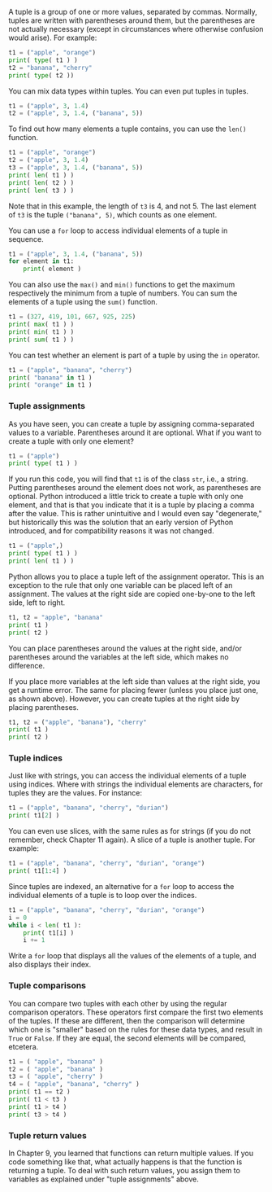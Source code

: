 A tuple is a group of one or more values, separated by commas. Normally,
tuples are written with parentheses around them, but the parentheses are
not actually necessary (except in circumstances where otherwise
confusion would arise). For example:

```python
t1 = ("apple", "orange")
print( type( t1 ) )
t2 = "banana", "cherry"
print( type( t2 ))
```

You can mix data types within tuples. You can even put tuples in tuples.

```python
t1 = ("apple", 3, 1.4)
t2 = ("apple", 3, 1.4, ("banana", 5))
```

To find out how many elements a tuple contains, you can use the `len()`
function.

```python
t1 = ("apple", "orange")
t2 = ("apple", 3, 1.4)
t3 = ("apple", 3, 1.4, ("banana", 5))
print( len( t1 ) )
print( len( t2 ) )
print( len( t3 ) )
```

Note that in this example, the length of `t3` is 4, and not 5. The last
element of `t3` is the tuple `("banana", 5)`, which counts as one
element.

You can use a `for` loop to access individual elements of a tuple in
sequence.

```python
t1 = ("apple", 3, 1.4, ("banana", 5))
for element in t1:
    print( element )
```

You can also use the `max()` and `min()` functions to get the maximum
respectively the minimum from a tuple of numbers. You can sum the
elements of a tuple using the `sum()` function.

```python
t1 = (327, 419, 101, 667, 925, 225)
print( max( t1 ) )
print( min( t1 ) )
print( sum( t1 ) )
```

You can test whether an element is part of a tuple by using the `in`
operator.

```python
t1 = ("apple", "banana", "cherry")
print( "banana" in t1 )
print( "orange" in t1 )
```

### Tuple assignments

As you have seen, you can create a tuple by assigning comma-separated
values to a variable. Parentheses around it are optional. What if you
want to create a tuple with only one element?

```python
t1 = ("apple")
print( type( t1 ) )
```

If you run this code, you will find that `t1` is of the class `str`,
i.e., a string. Putting parentheses around the element does not work, as
parentheses are optional. Python introduced a little trick to create a
tuple with only one element, and that is that you indicate that it is a
tuple by placing a comma after the value. This is rather unintuitive and
I would even say "degenerate," but historically this was the solution
that an early version of Python introduced, and for compatibility
reasons it was not changed.

```python
t1 = ("apple",)
print( type( t1 ) )
print( len( t1 ) )
```

Python allows you to place a tuple left of the assignment operator. This
is an exception to the rule that only one variable can be placed left of
an assignment. The values at the right side are copied one-by-one to the
left side, left to right.

```python
t1, t2 = "apple", "banana"
print( t1 )
print( t2 )
```

You can place parentheses around the values at the right side, and/or
parentheses around the variables at the left side, which makes no
difference.

If you place more variables at the left side than values at the right
side, you get a runtime error. The same for placing fewer (unless you
place just one, as shown above). However, you can create tuples at the
right side by placing parentheses.

```python
t1, t2 = ("apple", "banana"), "cherry"
print( t1 )
print( t2 )
```

### Tuple indices

Just like with strings, you can access the individual elements of a
tuple using indices. Where with strings the individual elements are
characters, for tuples they are the values. For instance:

```python
t1 = ("apple", "banana", "cherry", "durian")
print( t1[2] )
```

You can even use slices, with the same rules as for strings (if you do
not remember, check Chapter
11
again). A slice of a tuple is another tuple. For example:

```python
t1 = ("apple", "banana", "cherry", "durian", "orange")
print( t1[1:4] )
```

Since tuples are indexed, an alternative for a `for` loop to access the
individual elements of a tuple is to loop over the indices.

```python
t1 = ("apple", "banana", "cherry", "durian", "orange")
i = 0
while i < len( t1 ):
    print( t1[i] )
    i += 1
```

Write a `for` loop that displays all the values of the elements of a
tuple, and also displays their index.

### Tuple comparisons

You can compare two tuples with each other by using the regular
comparison operators. These operators first compare the first two
elements of the tuples. If these are different, then the comparison will
determine which one is "smaller" based on the rules for these data
types, and result in `True` or `False`. If they are equal, the second
elements will be compared, etcetera.

```python
t1 = ( "apple", "banana" )
t2 = ( "apple", "banana" )
t3 = ( "apple", "cherry" )
t4 = ( "apple", "banana", "cherry" )
print( t1 == t2 )
print( t1 < t3 )
print( t1 > t4 )
print( t3 > t4 )
```

### Tuple return values

In Chapter
9,
you learned that functions can return multiple values. If you code
something like that, what actually happens is that the function is
returning a tuple. To deal with such return values, you assign them to
variables as explained under "tuple assignments" above.

